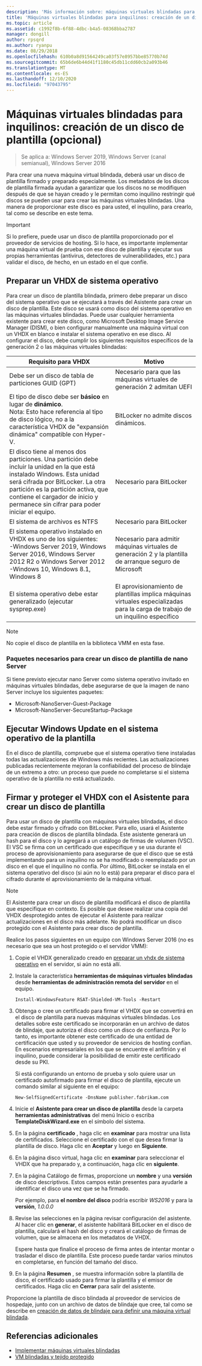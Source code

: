 ```yaml
---
description: 'Más información sobre: máquinas virtuales blindadas para inquilinos: creación de un disco de plantilla (opcional)'
title: 'Máquinas virtuales blindadas para inquilinos: creación de un disco de plantilla: opcional'
ms.topic: article
ms.assetid: c1992f8b-6f88-4dbc-b4a5-08368bba2787
manager: dongill
author: rpsqrd
ms.author: ryanpu
ms.date: 08/29/2018
ms.openlocfilehash: 610b0a8d91564249ca03f57e8957bbe85770b74d
ms.sourcegitcommit: 65b6de6b44d41f1180c45db11cdd60cb2a093b46
ms.translationtype: MT
ms.contentlocale: es-ES
ms.lasthandoff: 12/10/2020
ms.locfileid: "97043795"
---
```

# <a name="shielded-vms-for-tenants---creating-a-template-disk-optional"></a>Máquinas virtuales blindadas para inquilinos: creación de un disco de plantilla (opcional)

>Se aplica a: Windows Server 2019, Windows Server (canal semianual), Windows Server 2016

Para crear una nueva máquina virtual blindada, deberá usar un disco de plantilla firmado y preparado especialmente. Los metadatos de los discos de plantilla firmada ayudan a garantizar que los discos no se modifiquen después de que se hayan creado y le permitan como inquilino restringir qué discos se pueden usar para crear las máquinas virtuales blindadas. Una manera de proporcionar este disco es para usted, el inquilino, para crearlo, tal como se describe en este tema.

> [!IMPORTANT]
> Si lo prefiere, puede usar un disco de plantilla proporcionado por el proveedor de servicios de hosting. Si lo hace, es importante implementar una máquina virtual de prueba con ese disco de plantilla y ejecutar sus propias herramientas (antivirus, detectores de vulnerabilidades, etc.) para validar el disco, de hecho, en un estado en el que confíe.

## <a name="prepare-an-operating-system-vhdx"></a>Preparar un VHDX de sistema operativo

Para crear un disco de plantilla blindada, primero debe preparar un disco del sistema operativo que se ejecutará a través del Asistente para crear un disco de plantilla. Este disco se usará como disco del sistema operativo en las máquinas virtuales blindadas. Puede usar cualquier herramienta existente para crear este disco, como Microsoft Desktop Image Service Manager (DISM), o bien configurar manualmente una máquina virtual con un VHDX en blanco e instalar el sistema operativo en ese disco. Al configurar el disco, debe cumplir los siguientes requisitos específicos de la generación 2 o las máquinas virtuales blindadas:

| Requisito para VHDX | Motivo |
|-----------|----|
|Debe ser un disco de tabla de particiones GUID (GPT) | Necesario para que las máquinas virtuales de generación 2 admitan UEFI|
|El tipo de disco debe ser **básico** en lugar de **dinámico**. <br>Nota: Esto hace referencia al tipo de disco lógico, no a la característica VHDX de "expansión dinámica" compatible con Hyper-V. | BitLocker no admite discos dinámicos.|
|El disco tiene al menos dos particiones. Una partición debe incluir la unidad en la que está instalado Windows. Esta unidad será cifrada por BitLocker. La otra partición es la partición activa, que contiene el cargador de inicio y permanece sin cifrar para poder iniciar el equipo.|Necesario para BitLocker|
|El sistema de archivos es NTFS | Necesario para BitLocker|
|El sistema operativo instalado en VHDX es uno de los siguientes:<br>-Windows Server 2019, Windows Server 2016, Windows Server 2012 R2 o Windows Server 2012 <br>-Windows 10, Windows 8.1, Windows 8| Necesario para admitir máquinas virtuales de generación 2 y la plantilla de arranque seguro de Microsoft|
|El sistema operativo debe estar generalizado (ejecutar sysprep.exe) | El aprovisionamiento de plantillas implica máquinas virtuales especializadas para la carga de trabajo de un inquilino específico|

> [!NOTE]
> No copie el disco de plantilla en la biblioteca VMM en esta fase.

### <a name="required-packages-to-create-a-nano-server-template-disk"></a>Paquetes necesarios para crear un disco de plantilla de nano Server

Si tiene previsto ejecutar nano Server como sistema operativo invitado en máquinas virtuales blindadas, debe asegurarse de que la imagen de nano Server incluye los siguientes paquetes:

- Microsoft-NanoServer-Guest-Package
- Microsoft-NanoServer-SecureStartup-Package

## <a name="run-windows-update-on-the-template-operating-system"></a>Ejecutar Windows Update en el sistema operativo de la plantilla

En el disco de plantilla, compruebe que el sistema operativo tiene instaladas todas las actualizaciones de Windows más recientes. Las actualizaciones publicadas recientemente mejoran la confiabilidad del proceso de blindaje de un extremo a otro: un proceso que puede no completarse si el sistema operativo de la plantilla no está actualizado.

## <a name="sign-and-protect-the-vhdx-with-the-template-disk-wizard"></a>Firmar y proteger el VHDX con el Asistente para crear un disco de plantilla

Para usar un disco de plantilla con máquinas virtuales blindadas, el disco debe estar firmado y cifrado con BitLocker. Para ello, usará el Asistente para creación de discos de plantilla blindada. Este asistente generará un hash para el disco y lo agregará a un catálogo de firmas de volumen (VSC). El VSC se firma con un certificado que especifique y se usa durante el proceso de aprovisionamiento para asegurarse de que el disco que se está implementando para un inquilino no se ha modificado o reemplazado por un disco en el que el inquilino no confía. Por último, BitLocker se instala en el sistema operativo del disco (si aún no lo está) para preparar el disco para el cifrado durante el aprovisionamiento de la máquina virtual.

> [!NOTE]
> El Asistente para crear un disco de plantilla modificará el disco de plantilla que especifique en contexto. Es posible que desee realizar una copia del VHDX desprotegido antes de ejecutar el Asistente para realizar actualizaciones en el disco más adelante. No podrá modificar un disco protegido con el Asistente para crear disco de plantilla.

Realice los pasos siguientes en un equipo con Windows Server 2016 (no es necesario que sea un host protegido o el servidor VMM):

1. Copie el VHDX generalizado creado en [preparar un vhdx de sistema operativo](#prepare-an-operating-system-vhdx) en el servidor, si aún no está allí.

2. Instale la característica **herramientas de máquinas virtuales blindadas** desde **herramientas de administración remota del servidor** en el equipo.

    ```
    Install-WindowsFeature RSAT-Shielded-VM-Tools -Restart
    ```

3. Obtenga o cree un certificado para firmar el VHDX que se convertirá en el disco de plantilla para nuevas máquinas virtuales blindadas. Los detalles sobre este certificado se incorporarán en un archivo de datos de blindaje, que autoriza el disco como un disco de confianza. Por lo tanto, es importante obtener este certificado de una entidad de certificación que usted y su proveedor de servicios de hosting confían. En escenarios empresariales en los que se encuentre el anfitrión y el inquilino, puede considerar la posibilidad de emitir este certificado desde su PKI.

    Si está configurando un entorno de prueba y solo quiere usar un certificado autofirmado para firmar el disco de plantilla, ejecute un comando similar al siguiente en el equipo:

    ```
    New-SelfSignedCertificate -DnsName publisher.fabrikam.com
    ```

4. Inicie el **Asistente para crear un disco de plantilla** desde la carpeta **herramientas administrativas** del menú Inicio o escriba **TemplateDiskWizard.exe** en el símbolo del sistema.

5. En la página **certificado** , haga clic en **examinar** para mostrar una lista de certificados. Seleccione el certificado con el que desea firmar la plantilla de disco. Haga clic en **Aceptar** y luego en **Siguiente**.

6. En la página disco virtual, haga clic en **examinar** para seleccionar el VHDX que ha preparado y, a continuación, haga clic en **siguiente**.

7. En la página Catálogo de firmas, proporcione un **nombre** y una **versión** de disco descriptivos. Estos campos están presentes para ayudarle a identificar el disco una vez que se ha firmado.

    Por ejemplo, para **el nombre del disco** podría escribir _WS2016_ y para la **versión**, _1.0.0.0_

8. Revise las selecciones en la página revisar configuración del asistente. Al hacer clic en **generar**, el asistente habilitará BitLocker en el disco de plantilla, calculará el hash del disco y creará el catálogo de firmas de volumen, que se almacena en los metadatos de VHDX.

    Espere hasta que finalice el proceso de firma antes de intentar montar o trasladar el disco de plantilla. Este proceso puede tardar varios minutos en completarse, en función del tamaño del disco.

9. En la página **Resumen** , se muestra información sobre la plantilla de disco, el certificado usado para firmar la plantilla y el emisor de certificados. Haga clic en **Cerrar** para salir del asistente.


Proporcione la plantilla de disco blindada al proveedor de servicios de hospedaje, junto con un archivo de datos de blindaje que cree, tal como se describe en [creación de datos de blindaje para definir una máquina virtual blindada](guarded-fabric-tenant-creates-shielding-data.md).

## <a name="additional-references"></a>Referencias adicionales

- [Implementar máquinas virtuales blindadas](guarded-fabric-configuration-scenarios-for-shielded-vms-overview.md)
- [VM blindadas y tejido protegido](guarded-fabric-and-shielded-vms-top-node.md)
